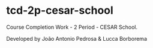 # tcd-2p-cesar-school
Course Completion Work - 2 Period - CESAR School.

Developed by João Antonio Pedrosa & Lucca Borborema
